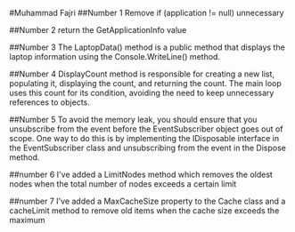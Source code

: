 #Muhammad Fajri
##Number 1
Remove if (application != null) unnecessary

##Number 2
return the GetApplicationInfo value

##Number 3
The LaptopData() method is a public method that displays the laptop information using the Console.WriteLine() method.

##Number 4
DisplayCount method is responsible for creating a new list, populating it, displaying the count, and returning the count. The main loop uses this count for its condition, avoiding the need to keep unnecessary references to objects.

##Number 5
To avoid the memory leak, you should ensure that you unsubscribe from the event before the EventSubscriber object goes out of scope. One way to do this is by implementing the IDisposable interface in the EventSubscriber class and unsubscribing from the event in the Dispose method.

##number 6
I've added a LimitNodes method which removes the oldest nodes when the total number of nodes exceeds a certain limit

##number 7 
I've added a MaxCacheSize property to the Cache class and a cacheLimit method to remove old items when the cache size exceeds the maximum
